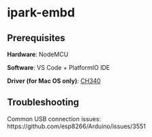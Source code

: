 <h1> ipark-embd </h1>

<h2> Prerequisites </h2>  
<p><b>Hardware</b>: NodeMCU </p>  
<p><b>Software</b>: VS Code + PlatformIO IDE </p>
<p><b>Driver (for Mac OS only)</b>: <a href="http://www.wch.cn/download/CH341SER_MAC_ZIP.html">CH340</a></p>

<h2>Troubleshooting </h3>
Common USB connection issues: https://github.com/esp8266/Arduino/issues/3551
